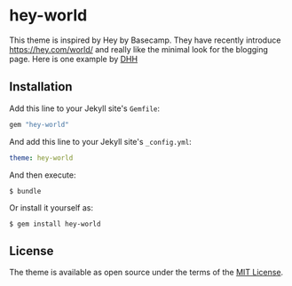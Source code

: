 # hey-world

This theme is inspired by Hey by Basecamp. They have recently introduce https://hey.com/world/ and really like the minimal look for the blogging page. Here is one example by [DHH](https://world.hey.com/dhh/)


## Installation

Add this line to your Jekyll site's `Gemfile`:

```ruby
gem "hey-world"
```

And add this line to your Jekyll site's `_config.yml`:

```yaml
theme: hey-world
```

And then execute:

    $ bundle

Or install it yourself as:

    $ gem install hey-world


## License

The theme is available as open source under the terms of the [MIT License](https://opensource.org/licenses/MIT).

